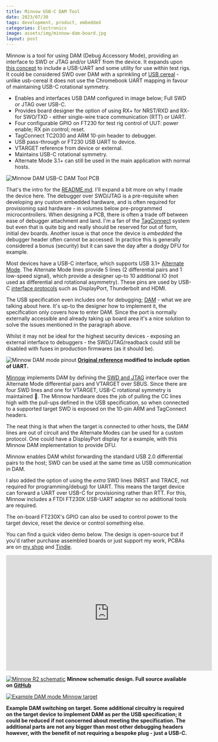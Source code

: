 ```yaml
---
title: Minnow USB-C DAM Tool
date: 2023/07/30
tags: development, product, embedded
categories: Electronics
image: assets/img/minnow-dam-board.jpg
layout: post
---
```


Minnow is a tool for using DAM (Debug Accessory Mode), providing an interface to SWD or JTAG and/or UART from the device. It expands upon [this concept](https://github.com/BitterAndReal/SWD-over-USB-C) to include a USB-UART and some utility for use within test rigs. It could be considered SWD over DAM with a sprinkling of [USB cereal](https://github.com/oxda/usb-cereal) - unlike usb-cereal it does not use the Chromebook UART mapping in favour of maintaining USB-C rotational symmetry.

* Enables and interfaces USB DAM configured in image below; Full SWD or JTAG over USB-C.
* Provides board designer the option of using RX+ for NRST/RXD and RX- for SWO/TXD - either single-wire trace communication (RTT) or UART.
* Four configurable GPIO on FT230 for test rig control of UUT: power enable; RX pin control; reset.
* TagConnect TC2030 and ARM 10-pin header to debugger.
* USB pass-through or FT230 USB UART to device.
* VTARGET reference from device or external.
* Maintains USB-C rotational symmetry.
* Alternate Mode 3.1+ can still be used in the main application with normal hosts.

![Minnow DAM USB-C DAM Tool PCB](/assets/img/minnow-pcb.jpg)

That's the intro for the [README.md](https://github.com/tuna-f1sh/minnow). I'll expand a bit more on why I made the device here. The debugger over SWD/JTAG is a pre-requisite when developing any custom embedded hardware, and is often required for provisioning said hardware - in volumes below pre-programmed microcontrollers. When designing a PCB, there is often a trade off between ease of debugger attachment and land. I'm a fan of the [TagConnect](https://www.tag-connect.com/) system but even that is quite big and really should be reserved for out of form, initial dev boards. Another issue is that once the device is _embedded_ the debugger header often cannot be accessed. In practice this is generally considered a bonus (security) but it can save the day after a dodgy DFU for example.

Most devices have a USB-C interface, which supports USB 3.1+ [Alternate Mode](https://en.wikipedia.org/wiki/USB-C#Alternate_Mode_2). The Alternate Mode lines provide 5 lines (2 differential pairs and 1 low-speed signal), which provide a designer up-to 10 additional IO (not used as differential and rotational asymmetry). These pins are used by USB-C [interface protocols](https://en.wikipedia.org/wiki/USB-C#Alternate_Mode_partner_specifications) such as DisplayPort, Thunderbolt and HDMI.

The USB specification even includes one for debugging; [DAM](https://en.wikipedia.org/wiki/USB-C#Debug_Accessory_Mode) - what we are talking about here. It's up-to the designer how to implement it, the specification only covers how to enter DAM. Since the port is normally externally accessible and already taking up board area it's a nice solution to solve the issues mentioned in the paragraph above.

Whilst it may not be ideal for the highest security devices - exposing an external interface to debuggers - the SWD/JTAG/readback could still be disabled with fuses in production firmwares (as it should be).

![Minnow DAM mode pinout](/assets/img/minnow_swd_dam_pinout.png)
__[Original reference](https://github.com/BitterAndReal/SWD-over-USB-C/blob/main/images/SWD%20over%20USB-C%20Pinout-01.png) modified to include option of UART.__

[Minnow](https://github.com/tuna-f1sh/minnow) implements DAM by defining the [SWD and JTAG](https://developer.arm.com/documentation/101636/0100/Debug-and-Trace/JTAG-SWD-Interface) interface over the Alternate Mode differential pairs and VTARGET over SBUS. Since there are four SWD lines and one for VTARGET, USB-C rotational symmetry is maintained 🙏. The Minnow hardware does the job of pulling the CC lines high with the pull-ups defined in the USB specification, so when connected to a supported target SWD is exposed on the 10-pin ARM and TagConnect headers. 

The neat thing is that when the target is connected to other hosts, the DAM lines are out of circuit and the Alternate Modes can be used for a custom protocol. One could have a DisplayPort display for a example, with this Minnow DAM implementation to provide DFU.

Minnow enables DAM whilst forwarding the standard USB 2.0 differential pairs to the host; SWD can be used at the same time as USB communication in DAM.

I also added the option of using the _extra_ SWD lines (NRST and TRACE, not required for programming/debug) for UART. This means the target device can forward a UART over USB-C for provisioning rather than RTT. For this, Minnow includes a FTDI FT230X USB-UART adaptor so no additional tools are required.

The on-board FT230X's GPIO can also be used to control power to the target device, reset the device or control something else.

You can find a quick video demo below. The design is open-source but if you'd rather purchase assembled boards or just support my work, PCBAs are on [my shop](https://shop.jbrengineering.co.uk/product/minnow-usb-c-debug-accessory-mode-tool-dam/) and [Tindie](https://www.tindie.com/products/jbrengineering/minnow-usb-c-debug-accessory-mode-tool-dam/).

<div class="box">
    <iframe width="560" height="315" src="https://www.youtube.com/embed/QQiKsJ13bL0" frameborder="0" allow="accelerometer; autoplay; clipboard-write; encrypted-media; gyroscope; picture-in-picture" allowfullscreen></iframe>
</div>

[![Minnow R2 schematic](/assets/img/minnow-r2-0-g19cc.png)](/assets/minnow-r2-0-g19cc.pdf)
__Minnow schematic design. Full source available on [GitHub](https://github.com/tuna-f1sh/minnow)__

[![Example DAM mode Minnow target](/assets/img/minnow-usb-dam-schematic.png)](/assets/minnow-usb-dam-schematic.pdf)

__Example DAM switching on target. Some additional circuitry is required on the target device to implement DAM as per the USB specification; it could be reduced if not concerned about meeting the specification. The additional parts are not any bigger than most other debugging headers however, with the benefit of not requiring a bespoke plug - just a USB-C.__
